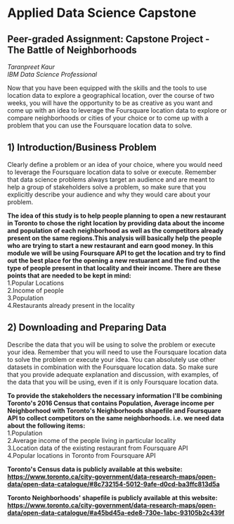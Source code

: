 # Applied Data Science Capstone
## Peer-graded Assignment: Capstone Project - The Battle of Neighborhoods
*Taranpreet Kaur  
IBM Data Science Professional*

Now that you have been equipped with the skills and the tools to use location data to explore a geographical location, over the course of two weeks, you will have the opportunity to be as creative as you want and come up with an idea to leverage the Foursquare location data to explore or compare neighborhoods or cities of your choice or to come up with a problem that you can use the Foursquare location data to solve.

## 1) Introduction/Business Problem
Clearly define a problem or an idea of your choice, where you would need to leverage the Foursquare location data to solve or execute. Remember that data science problems always target an audience and are meant to help a group of stakeholders solve a problem, so make sure that you explicitly describe your audience and why they would care about your problem.

**The idea of this study is to help people planning to open a new restaurant in Toronto to chose the right location by providing data about the income and population of each neighborhood as well as the competitors already present on the same regions.This analysis will basically help the people who are trying to start a new restaurant and earn good money.
In this module we will be using Foursquare API to get the location and try to find out the best place for the opening a new restuarant and the find out the type of people present in that locality and their income.
There are these points that are needed to be kept in mind:**  
1.Popular Locations  
2.Income of people   
3.Population   
4.Restaurants already present in the locality  

## 2) Downloading and Preparing Data
Describe the data that you will be using to solve the problem or execute your idea. Remember that you will need to use the Foursquare location data to solve the problem or execute your idea. You can absolutely use other datasets in combination with the Foursquare location data. So make sure that you provide adequate explanation and discussion, with examples, of the data that you will be using, even if it is only Foursquare location data.

**To provide the stakeholders the necessary information I'll be combining Toronto's 2016 Census that contains Population, Average income per Neighborhood with Toronto's Neighborhoods shapefile and Foursquare API to collect competitors on the same neighborhoods.
i.e. we need data about the following items:**  
1.Population  
2.Average income of the people living in particular locality   
3.Location data of the existing restaurant from Foursquare API   
4.Popular locations in Toronto from Foursquare API   

**Toronto's Census data is publicly available at this website: https://www.toronto.ca/city-government/data-research-maps/open-data/open-data-catalogue/#8c732154-5012-9afe-d0cd-ba3ffc813d5a**

**Toronto Neighborhoods' shapefile is publicly available at this website: https://www.toronto.ca/city-government/data-research-maps/open-data/open-data-catalogue/#a45bd45a-ede8-730e-1abc-93105b2c439f**

